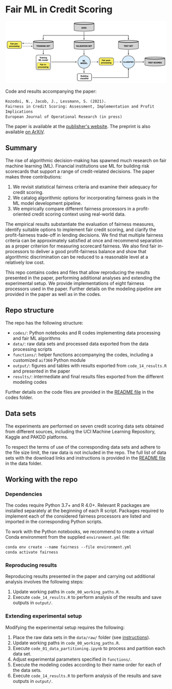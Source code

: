 # Fair ML in Credit Scoring

![pipeline](/output/fig_pipeline.jpg)

Code and results accompanying the paper:

```
Kozodoi, N., Jacob, J., Lessmann, S. (2021).
Fairness in Credit Scoring: Assessment, Implementation and Profit Implications
European Journal of Operational Research (in press)
``` 

The paper is available at the [publisher's website](https://doi.org/10.1016/j.ejor.2021.06.023). The preprint is also available [on ArXiV](https://arxiv.org/abs/2103.01907).


## Summary

The rise of algorithmic decision-making has spawned much research on fair machine learning (ML). Financial institutions use ML for building risk scorecards that support a range of credit-related decisions. The paper makes three contributions:
1. We revisit statistical fairness criteria and examine their adequacy for credit scoring.
2. We catalog algorithmic options for incorporating fairness goals in the ML model development pipeline. 
3. We empirically compare different fairness processors in a profit-oriented credit scoring context using real-world data. 

The empirical results substantiate the evaluation of fairness measures, identify suitable options to implement fair credit scoring, and clarify the profit-fairness trade-off in lending decisions. We find that multiple fairness criteria can be approximately satisfied at once and recommend separation as a proper criterion for measuring scorecard fairness. We also find fair in-processors to deliver a good profit-fairness balance and show that algorithmic discrimination can be reduced to a reasonable level at a relatively low cost. 

This repo contains codes and files that allow reproducing the results presented in the paper, performing additional analyses and extending the experimental setup. We provide implementations of eight fairness processors used in the paper. Further details on the modeling pipeline are provided in the paper as well as in the codes.


## Repo structure

The repo has the following structure:
- `codes/`: Python notebooks and R codes implementing data processing and fair ML algorithms
- `data/`: raw data sets and processed data exported from the data processing scripts
- `functions/`: helper functions accompanying the codes, including a customized `aif360` Python module
- `output/`: figures and tables with results exported from `code_14_results.R` and presented in the paper
- `results/`: intermediate and final results files exported from the different modeling codes

Further details on the code files are provided in the [README file](https://github.com/kozodoi/Fair_Credit_Scoring/blob/main/codes/README.md) in the codes folder.


## Data sets

The experiments are performed on seven credit scoring data sets obtained from different sources, including the UCI Machine Learning Repository, Kaggle and PAKDD platforms. 

To respect the terms of use of the corresponding data sets and adhere to the file size limit, the raw data is not included in the repo. The full list of data sets with the download links and instructions is provided in the [README file](https://github.com/kozodoi/Fair_Credit_Scoring/blob/main/data/README.md) in the data folder.


## Working with the repo

### Dependencies

The codes require Python 3.7+ and R 4.0+. Relevant R packages are installed separately at the beginning of each R script. Packages required to implement each of the considered fairness processors are listed and imported in the corresponding Python scripts.

To work with the Python notebooks, we recommend to create a virtual Conda environment from the supplied `environment.yml` file:
```
conda env create --name fairness --file environment.yml
conda activate fairness
```

### Reproducing results

Reproducing results presented in the paper and carrying out additional analysis involves the following steps:
1. Update working paths in `code_00_working_paths.R`.
2. Execute `code_14_results.R` to perform analysis of the results and save outputs in `output/`.


### Extending experimental setup

Modifying the experimental setup requires the following:
1. Place the raw data sets in the `data/raw/` folder (see [instructions](https://github.com/kozodoi/Fair_Credit_Scoring/blob/main/data/README.md)).
2. Update working paths in `code_00_working_paths.R`.
3. Execute `code_01_data_partitioning.ipynb` to process and partition each data set.
4. Adjust experimental parameters specified in `functions/`.
5. Execute the modeling codes according to their name order for each of the data sets.
6. Execute `code_14_results.R` to perform analysis of the results and save outputs in `output/`.
